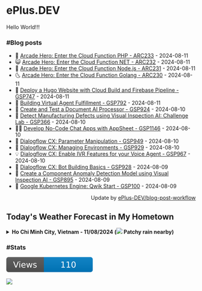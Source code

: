 # ePlus.DEV

Hello World!!!

### #Blog posts

- 🧰 [Arcade Hero: Enter the Cloud Function PHP - ARC233](https://eplus.dev/arcade-hero-enter-the-cloud-function-php-arc233) - 2024-08-11 
- 😺 [Arcade Hero: Enter the Cloud Function NET - ARC232](https://eplus.dev/arcade-hero-enter-the-cloud-function-net-arc232) - 2024-08-11 
- 🗽 [Arcade Hero: Enter the Cloud Function Node.js - ARC231](https://eplus.dev/arcade-hero-enter-the-cloud-function-nodejs-arc231) - 2024-08-11 
- 🌜 [Arcade Hero: Enter the Cloud Function Golang - ARC230](https://eplus.dev/arcade-hero-enter-the-cloud-function-golang-arc230) - 2024-08-11 
- 📝 [Deploy a Hugo Website with Cloud Build and Firebase Pipeline - GSP747](https://eplus.dev/deploy-a-hugo-website-with-cloud-build-and-firebase-pipeline-gsp747) - 2024-08-11 
- 🚀 [Building Virtual Agent Fulfillment - GSP792](https://eplus.dev/building-virtual-agent-fulfillment-gsp792) - 2024-08-11 
- 💼 [Create and Test a Document AI Processor - GSP924](https://eplus.dev/create-and-test-a-document-ai-processor-gsp-924) - 2024-08-10 
- 🦣 [Detect Manufacturing Defects using Visual Inspection AI: Challenge Lab - GSP366](https://eplus.dev/detect-manufacturing-defects-using-visual-inspection-ai-challenge-lab-gsp366) - 2024-08-10 
- 👨‍🏫 [Develop No-Code Chat Apps with AppSheet - GSP1146](https://eplus.dev/develop-no-code-chat-apps-with-appsheet-gsp1146) - 2024-08-10 
- 🔭 [Dialogflow CX: Parameter Manipulation - GSP949](https://eplus.dev/dialogflow-cx-parameter-manipulation-gsp949) - 2024-08-10 
- 🤡 [Dialogflow CX: Managing Environments - GSP929](https://eplus.dev/dialogflow-cx-managing-environments-gsp929) - 2024-08-10 
- 💡 [Dialogflow CX: Enable IVR Features for your Voice Agent - GSP967](https://eplus.dev/dialogflow-cx-enable-ivr-features-for-your-voice-agent-gsp-967) - 2024-08-10 
- 🦣 [Dialogflow CX: Bot Building Basics - GSP928](https://eplus.dev/dialogflow-cx-bot-building-basics-gsp928) - 2024-08-09 
- 💪 [Create a Component Anomaly Detection Model using Visual Inspection AI - GSP895](https://eplus.dev/create-a-component-anomaly-detection-model-using-visual-inspection-ai-gsp895) - 2024-08-09 
- 🤡 [Google Kubernetes Engine: Qwik Start - GSP100](https://eplus.dev/google-kubernetes-engine-qwik-start-gsp100) - 2024-08-09 


<div align="right">
    Update by <a target="_blank" href="https://github.com/ePlus-DEV/blog-post-workflow">ePlus-DEV/blog-post-workflow</a>
</div>


## Today's Weather Forecast in My Hometown



<details>
    <summary><b>Ho Chi Minh City, Vietnam - 11/08/2024 (<img src="https://cdn.weatherapi.com/weather/64x64/day/176.png" width="25" /> Patchy rain nearby)</b>
    </summary>

    
<table>
    <tr>
        <th>Hour</th>
        <td>00:00</td><td>01:00</td><td>02:00</td><td>03:00</td><td>04:00</td><td>05:00</td><td>06:00</td><td>07:00</td><td>08:00</td><td>09:00</td><td>10:00</td><td>11:00</td><td>12:00</td><td>13:00</td><td>14:00</td><td>15:00</td><td>16:00</td><td>17:00</td><td>18:00</td><td>19:00</td><td>20:00</td><td>21:00</td><td>22:00</td><td>23:00</td>
    </tr>
    <tr>
        <th>Weather</th>
        <td><img src="https://cdn.weatherapi.com/weather/64x64/night/113.png"></img></td><td><img src="https://cdn.weatherapi.com/weather/64x64/night/116.png"></img></td><td><img src="https://cdn.weatherapi.com/weather/64x64/night/116.png"></img></td><td><img src="https://cdn.weatherapi.com/weather/64x64/night/113.png"></img></td><td><img src="https://cdn.weatherapi.com/weather/64x64/night/113.png"></img></td><td><img src="https://cdn.weatherapi.com/weather/64x64/night/113.png"></img></td><td><img src="https://cdn.weatherapi.com/weather/64x64/day/113.png"></img></td><td><img src="https://cdn.weatherapi.com/weather/64x64/day/113.png"></img></td><td><img src="https://cdn.weatherapi.com/weather/64x64/day/116.png"></img></td><td><img src="https://cdn.weatherapi.com/weather/64x64/day/119.png"></img></td><td><img src="https://cdn.weatherapi.com/weather/64x64/day/176.png"></img></td><td><img src="https://cdn.weatherapi.com/weather/64x64/day/176.png"></img></td><td><img src="https://cdn.weatherapi.com/weather/64x64/day/176.png"></img></td><td><img src="https://cdn.weatherapi.com/weather/64x64/day/119.png"></img></td><td><img src="https://cdn.weatherapi.com/weather/64x64/day/119.png"></img></td><td><img src="https://cdn.weatherapi.com/weather/64x64/day/116.png"></img></td><td><img src="https://cdn.weatherapi.com/weather/64x64/day/116.png"></img></td><td><img src="https://cdn.weatherapi.com/weather/64x64/day/176.png"></img></td><td><img src="https://cdn.weatherapi.com/weather/64x64/night/176.png"></img></td><td><img src="https://cdn.weatherapi.com/weather/64x64/night/176.png"></img></td><td><img src="https://cdn.weatherapi.com/weather/64x64/night/176.png"></img></td><td><img src="https://cdn.weatherapi.com/weather/64x64/night/176.png"></img></td><td><img src="https://cdn.weatherapi.com/weather/64x64/night/116.png"></img></td><td><img src="https://cdn.weatherapi.com/weather/64x64/night/116.png"></img></td>
    </tr>
    <tr>
        <th>Condition</th>
        <td width="200px">Clear </td><td width="200px">Partly Cloudy </td><td width="200px">Partly Cloudy </td><td width="200px">Clear </td><td width="200px">Clear </td><td width="200px">Clear </td><td width="200px">Sunny</td><td width="200px">Sunny</td><td width="200px">Partly Cloudy </td><td width="200px">Cloudy </td><td width="200px">Patchy rain nearby</td><td width="200px">Patchy rain nearby</td><td width="200px">Patchy rain nearby</td><td width="200px">Cloudy </td><td width="200px">Cloudy </td><td width="200px">Partly Cloudy </td><td width="200px">Partly Cloudy </td><td width="200px">Patchy rain nearby</td><td width="200px">Patchy rain nearby</td><td width="200px">Patchy rain nearby</td><td width="200px">Patchy rain nearby</td><td width="200px">Patchy rain nearby</td><td width="200px">Partly Cloudy </td><td width="200px">Partly Cloudy </td>
    </tr>
    <tr>
        <th>Temperature</th>
        <td>27.2 °C</td><td>26.8 °C</td><td>26.5 °C</td><td>26.3 °C</td><td>26.1 °C</td><td>25.9 °C</td><td>25.8 °C</td><td>27 °C</td><td>28.9 °C</td><td>30.7 °C</td><td>32.3 °C</td><td>33.5 °C</td><td>33.5 °C</td><td>32.6 °C</td><td>32.1 °C</td><td>32.8 °C</td><td>33.2 °C</td><td>32.6 °C</td><td>31 °C</td><td>29.8 °C</td><td>29.2 °C</td><td>28.6 °C</td><td>28.1 °C</td><td>27.7 °C</td>
    </tr>
    <tr>
        <th>Wind</th>
        <td>10.1 kph</td><td>10.4 kph</td><td>8.3 kph</td><td>7.9 kph</td><td>6.5 kph</td><td>6.1 kph</td><td>6.1 kph</td><td>8.6 kph</td><td>11.5 kph</td><td>14.4 kph</td><td>15.5 kph</td><td>16.6 kph</td><td>15.5 kph</td><td>14.4 kph</td><td>16.9 kph</td><td>16.2 kph</td><td>15.8 kph</td><td>15.1 kph</td><td>13.7 kph</td><td>13.7 kph</td><td>13.7 kph</td><td>14.4 kph</td><td>14.8 kph</td><td>13.3 kph</td>
    </tr>
</table>


<div align="right">
    Updated at: 2024-08-11T11:37:16Z - by <a target="_blank"
        href="https://github.com/ePlus-DEV/weather-forecast">ePlus-DEV/weather-forecast</a>
</div>
</details>


### #Stats

[![Image of counter](https://github.com/ePlus-DEV/view-counter/blob/main/svg/685088620/badge.svg)](https://github.com/ePlus-DEV/view-counter/blob/main/readme/685088620/week.md)

![](https://komarev.com/ghpvc/?username=ePlus-DEV&style=for-the-badge)
